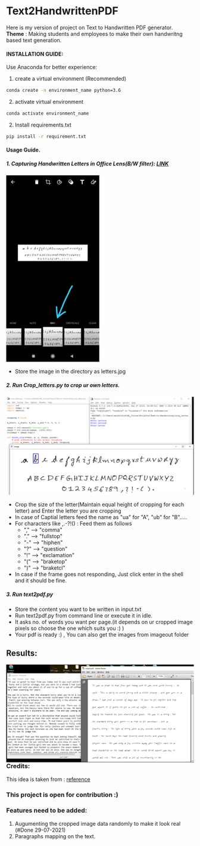 # Text2HandwrittenPDF
Here is my version of project on Text to Handwritten PDF generator. \
**Theme** : Making students and employees to make their own handwritng based text generation.
#### INSTALLATION GUIDE:
Use Anaconda for better experience:
1. create a virtual environment (Recommended)
```cmd
conda create -n environment_name python=3.6
```
2. activate virtual environment
```cmd
conda activate environment_name
```
2. Install requirements.txt
```cmd
pip install -r requirement.txt
```
#### Usage Guide.
##### 1. Capturing Handwritten Letters in Office Lens(B/W filter): [LINK](https://play.google.com/store/apps/details?id=com.microsoft.office.officelens&hl=en_IN)
<img src="utils/LensB-W.jpeg" style="float: center;" width="250">

- Store the image in the directory as letters.jpg

##### 2. Run Crop_letters.py to crop ur own letters.
<img src="utils/cropping.png" style="float: center;">

- Crop the size of the letter(Maintain equal height of cropping for each letter) and Enter the letter you are cropping
- In case of Captial letters feed the name as "ua" for "A", "ub" for "B".....
- For characters like  ,.-?!() :
   Feed them as follows
   - "," --> "comma"
   - "." --> "fullstop"
   - "-" --> "hiphen"
   - "?" --> "question"
   - "!" --> "exclamation"
   - "(" --> "braketop"
   - ")" --> "braketcl"
- In case if the frame goes not responding, Just click enter in the shell and it should be fine.

##### 3. Run text2pdf.py
- Store the content you want to be written in input.txt
- Run text2pdf.py from command line or execute it in idle.
- It asks no. of words you want per page.(it depends on ur cropped image pixels so choose the one which suits you :) )
- Your pdf is ready :) , You can also get the images from imageout folder

## Results:
<img src="utils/ip-op.png"
     alt="Markdown Monster icon"
     style="float: left; margin-right: 10px;" />
### Credits:
This idea is taken from : [reference](https://github.com/sharanya02/Text-file-to-handwritten-pdf-file)
### This project is open for contribution :)
### Features need to be added:
1. Augumenting the cropped image data randomly to make it look real (#Done 29-07-2021)
2. Paragraphs mapping on the text.
